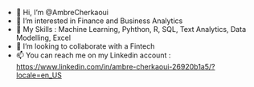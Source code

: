 - 👋 Hi, I’m @AmbreCherkaoui
- 👀 I’m interested in Finance and Business Analytics
- 🌱 My Skills : Machine Learning, Pyhthon, R, SQL, Text Analytics, Data Modelling, Excel
- 💞️ I’m looking to collaborate with a Fintech
- 📫 You can reach me on my Linkedin account : https://www.linkedin.com/in/ambre-cherkaoui-26920b1a5/?locale=en_US

<!---
AmbreCherkaoui/AmbreCherkaoui is a ✨ special ✨ repository because its `README.md` (this file) appears on your GitHub profile.
You can click the Preview link to take a look at your changes.
--->
